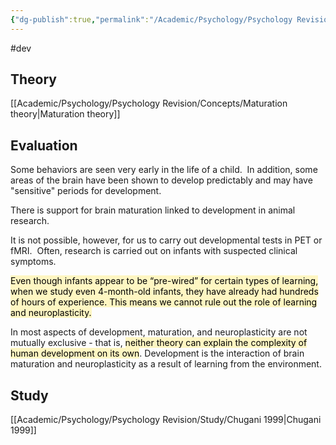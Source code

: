 ```yaml
---
{"dg-publish":true,"permalink":"/Academic/Psychology/Psychology Revision/Topics/Brain development/"}
---
```


#dev


## Theory 
[[Academic/Psychology/Psychology Revision/Concepts/Maturation theory\|Maturation theory]] 

## Evaluation
Some behaviors are seen very early in the life of a child.  In addition, some areas of the brain have been shown to develop predictably and may have "sensitive" periods for development.

There is support for brain maturation linked to development in animal research.

It is not possible, however, for us to carry out developmental tests in PET or fMRI.  Often, research is carried out on infants with suspected clinical symptoms.

<mark style="background: #FFF3A3A6;">Even though infants appear to be “pre-wired” for certain types of learning, when we study even 4-month-old infants, they have already had hundreds of hours of experience. This means we cannot rule out the role of learning and neuroplasticity.</mark>

In most aspects of development, maturation, and neuroplasticity are not mutually exclusive - that is, <mark style="background: #FFF3A3A6;">neither theory can explain the complexity of human development on its own</mark>. Development is the interaction of brain maturation and neuroplasticity as a result of learning from the environment.


## Study
[[Academic/Psychology/Psychology Revision/Study/Chugani 1999\|Chugani 1999]]

